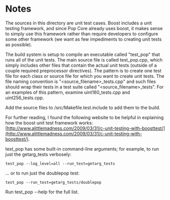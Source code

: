 # Notes
The sources in this directory are unit test cases.  Boost includes a
unit testing framework, and since Pop Core already uses boost, it makes
sense to simply use this framework rather than require developers to
configure some other framework (we want as few impediments to creating
unit tests as possible).

The build system is setup to compile an executable called "test_pop"
that runs all of the unit tests.  The main source file is called
test_pop.cpp, which simply includes other files that contain the
actual unit tests (outside of a couple required preprocessor
directives).  The pattern is to create one test file for each class or
source file for which you want to create unit tests.  The file naming
convention is "<source_filename>_tests.cpp" and such files should wrap
their tests in a test suite called "<source_filename>_tests".  For an
examples of this pattern, examine uint160_tests.cpp and
uint256_tests.cpp.

Add the source files to /src/Makefile.test.include to add them to the build.

For further reading, I found the following website to be helpful in
explaining how the boost unit test framework works:
[http://www.alittlemadness.com/2009/03/31/c-unit-testing-with-boosttest/](http://www.alittlemadness.com/2009/03/31/c-unit-testing-with-boosttest/).

test_pop has some built-in command-line arguments; for
example, to run just the getarg_tests verbosely:

    test_pop --log_level=all --run_test=getarg_tests

... or to run just the doublepop test:

    test_pop --run_test=getarg_tests/doublepop

Run  test_pop --help   for the full list.

